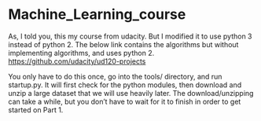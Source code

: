 # Machine_Learning_course

As, I told you, this my course from udacity. But I modified it to use python 3 instead of python 2.
The below link contains the algorithms but without implementing algorithms, and uses python 2.
https://github.com/udacity/ud120-projects

You only have to do this once, go into the tools/ directory, and run startup.py. 
It will first check for the python modules, then download and unzip a large dataset that we will use heavily later. 
The download/unzipping can take a while, but you don’t have to wait for it to finish in order to get started on Part 1.

